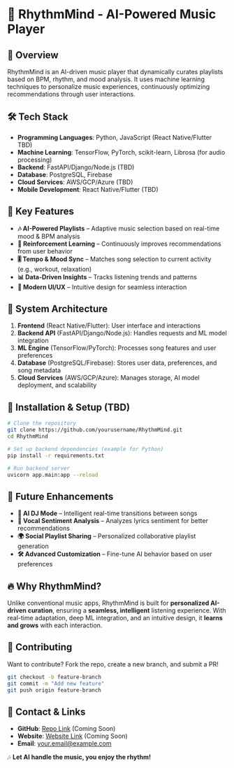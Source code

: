 # 🎵 RhythmMind - AI-Powered Music Player  

## 📌 Overview
RhythmMind is an AI-driven music player that dynamically curates playlists based on BPM, rhythm, and mood analysis. It uses machine learning techniques to personalize music experiences, continuously optimizing recommendations through user interactions.  

## 🛠️ Tech Stack
- **Programming Languages**: Python, JavaScript (React Native/Flutter TBD)
- **Machine Learning**: TensorFlow, PyTorch, scikit-learn, Librosa (for audio processing)
- **Backend**: FastAPI/Django/Node.js (TBD)
- **Database**: PostgreSQL, Firebase
- **Cloud Services**: AWS/GCP/Azure (TBD)
- **Mobile Development**: React Native/Flutter (TBD)  

## 🚀 Key Features
- **🎶 AI-Powered Playlists** – Adaptive music selection based on real-time mood & BPM analysis
- **🔄 Reinforcement Learning** – Continuously improves recommendations from user behavior
- **🎚 Tempo & Mood Sync** – Matches song selection to current activity (e.g., workout, relaxation)
- **📊 Data-Driven Insights** – Tracks listening trends and patterns
- **📱 Modern UI/UX** – Intuitive design for seamless interaction  

## 📌 System Architecture
1. **Frontend** (React Native/Flutter): User interface and interactions
2. **Backend API** (FastAPI/Django/Node.js): Handles requests and ML model integration
3. **ML Engine** (TensorFlow/PyTorch): Processes song features and user preferences
4. **Database** (PostgreSQL/Firebase): Stores user data, preferences, and song metadata
5. **Cloud Services** (AWS/GCP/Azure): Manages storage, AI model deployment, and scalability

## 🚀 Installation & Setup (TBD)
```sh
# Clone the repository
git clone https://github.com/yourusername/RhythmMind.git
cd RhythmMind

# Set up backend dependencies (example for Python)
pip install -r requirements.txt

# Run backend server
uvicorn app.main:app --reload
```

## 📌 Future Enhancements
- **🎵 AI DJ Mode** – Intelligent real-time transitions between songs
- **🧠 Vocal Sentiment Analysis** – Analyzes lyrics sentiment for better recommendations
- **🌍 Social Playlist Sharing** – Personalized collaborative playlist generation
- **🛠 Advanced Customization** – Fine-tune AI behavior based on user preferences

## 🔥 Why RhythmMind?
Unlike conventional music apps, RhythmMind is built for **personalized AI-driven curation**, ensuring a **seamless, intelligent** listening experience. With real-time adaptation, deep ML integration, and an intuitive design, it **learns and grows** with each interaction.

## 🤝 Contributing
Want to contribute? Fork the repo, create a new branch, and submit a PR!
```sh
git checkout -b feature-branch
git commit -m "Add new feature"
git push origin feature-branch
```

## 📌 Contact & Links
- **GitHub**: [Repo Link](#) (Coming Soon)
- **Website**: [Website Link](#) (Coming Soon)
- **Email**: your.email@example.com

🎶 **Let AI handle the music, you enjoy the rhythm!**

